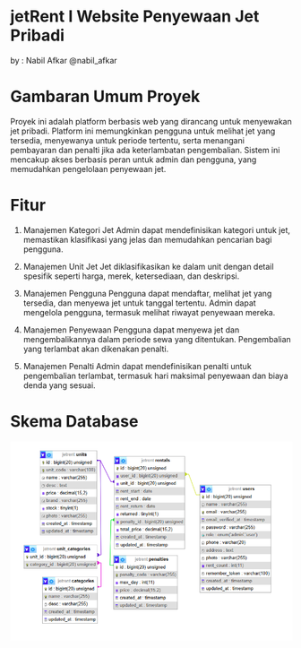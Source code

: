 # jetRent I Website Penyewaan Jet Pribadi
by : Nabil Afkar @nabil_afkar

# Gambaran Umum Proyek
Proyek ini adalah platform berbasis web yang dirancang untuk menyewakan jet pribadi. Platform ini memungkinkan pengguna untuk melihat jet yang tersedia, menyewanya untuk periode tertentu, serta menangani pembayaran dan penalti jika ada keterlambatan pengembalian. Sistem ini mencakup akses berbasis peran untuk admin dan pengguna, yang memudahkan pengelolaan penyewaan jet.

# Fitur
1. Manajemen Kategori Jet
    Admin dapat mendefinisikan kategori untuk jet, memastikan klasifikasi yang jelas dan memudahkan pencarian bagi pengguna.
    
2. Manajemen Unit Jet
    Jet diklasifikasikan ke dalam unit dengan detail spesifik seperti harga, merek, ketersediaan, dan deskripsi.

3. Manajemen Pengguna
    Pengguna dapat mendaftar, melihat jet yang tersedia, dan menyewa jet untuk tanggal tertentu. Admin dapat mengelola pengguna, termasuk melihat riwayat penyewaan mereka.

4. Manajemen Penyewaan
    Pengguna dapat menyewa jet dan mengembalikannya dalam periode sewa yang ditentukan. Pengembalian yang terlambat akan dikenakan penalti.

5. Manajemen Penalti
    Admin dapat mendefinisikan penalti untuk pengembalian terlambat, termasuk hari maksimal penyewaan dan biaya denda yang sesuai.

# Skema Database
![Alt text](image.png)
